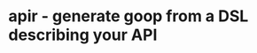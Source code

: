 apir - generate goop from a DSL describing your API
================================================================================